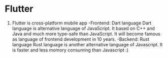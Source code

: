 # Flutter
1. Flutter is cross-platform mobile app
-Frontend: Dart language
Dart language is alternative language of JavaScript.
It based on C++ and Java and much more type-safe than JavaScript.
It will become famous as language of frontend development in 10 years.
-Backend: Rust language
Rust language is another alternative language of Javascript.
It is faster and less momory consuming than Javascript
:)
